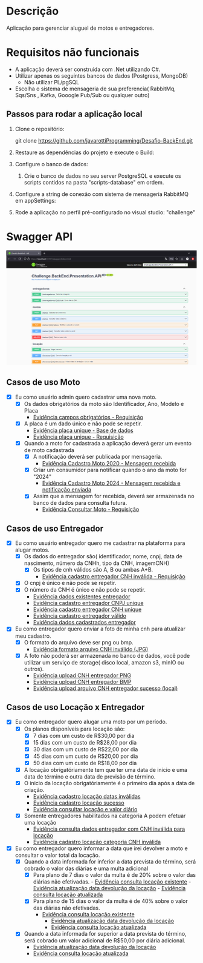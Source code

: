 # Descrição
Aplicação para gerenciar aluguel de motos e entregadores. 

# Requisitos não funcionais

 - A aplicação deverá ser construida com .Net utilizando C#.
 - Utilizar apenas os seguintes bancos de dados (Postgress, MongoDB)
   - Não utilizar PL/pgSQL
 - Escolha o sistema de mensageria de sua preferencia( RabbitMq, Sqs/Sns , Kafka, Gooogle Pub/Sub ou qualquer outro)

## Passos para rodar a aplicação local

1. Clone o repositório:

    git clone https://github.com/javarottiProgramming/Desafio-BackEnd.git

2. Restaure as dependências do projeto e execute o Build:

3. Configure o banco de dados:
    1. Crie o banco de dados no seu server PostgreSQL e execute os scripts contidos na pasta "scripts-database" em ordem.
        
4. Configure a string de conexão com sistema de mensageria RabbitMQ em appSettings:

5. Rode a aplicação no perfil pré-configurado no visual studio: "challenge"


# Swagger API

![image](evidence-imgs/swagger.png)

## Casos de uso Moto

- [x] Eu como usuário admin quero cadastrar uma nova moto.
    - [x] Os dados obrigatórios da moto são Identificador, Ano, Modelo e Placa
	    - [Evidência campos obrigatórios - Requisição](evidence-imgs/moto_1.png)
    - [x] A placa é um dado único e não pode se repetir.
	    - [Evidência placa unique - Base de dados](evidence-imgs/moto_2.png)
	    - [Evidência placa unique - Requisição](evidence-imgs/moto_3.png)
    - [x] Quando a moto for cadastrada a aplicação deverá gerar um evento de moto cadastrada
        - [x] A notificação deverá ser publicada por mensageria.
          - [Evidência Cadastro Moto 2020 - Mensagem recebida](evidence-imgs/moto_5.png)
        - [x] Criar um consumidor para notificar quando o ano da moto for "2024"
          - [Evidência Cadastro Moto 2024 - Mensagem recebida e notificação enviada](evidence-imgs/moto_4.png)
        - [x] Assim que a mensagem for recebida, deverá ser armazenada no banco de dados para consulta futura.
          - [Evidência Consultar Moto - Requisição](evidence-imgs/moto_6.png)
             
## Casos de uso Entregador

- [x] Eu como usuário entregador quero me cadastrar na plataforma para alugar motos.
    - [x] Os dados do entregador são( identificador, nome, cnpj, data de nascimento, número da CNHh, tipo da CNH, imagemCNH)
	    - [x] Os tipos de cnh válidos são A, B ou ambas A+B.
			- [Evidência cadastro entregador CNH inválida - Requisição](evidence-imgs/entregador_1.png)
    - [x] O cnpj é único e não pode se repetir.
    - [x] O número da CNH é único e não pode se repetir.
  		- [Evidência dados existentes entregador](evidence-imgs/entregador_2.png)
  		- [Evidência cadastro entregador CNPJ unique](evidence-imgs/entregador_3.png)
  		- [Evidência cadastro entregador CNH unique](evidence-imgs/entregador_4.png)
  		- [Evidência cadastro entregador válido](evidence-imgs/entregador_5.png)
  		- [Evidência dados cadastrados entregador](evidence-imgs/entregador_6.png)
- [x] Eu como entregador quero enviar a foto de minha cnh para atualizar meu cadastro.
    - [x] O formato do arquivo deve ser png ou bmp.
	    - [Evidência formato arquivo CNH inválido (JPG)](evidence-imgs/entregador_7.png)
    - [x] A foto não poderá ser armazenada no banco de dados, você pode utilizar um serviço de storage( disco local, amazon s3, minIO ou outros).
  		- [Evidência upload CNH entregador PNG](evidence-imgs/entregador_8.png)
  		- [Evidência upload CNH entregador BMP](evidence-imgs/entregador_9.png)
  		- [Evidência upload arquivo CNH entregador sucesso (local)](evidence-imgs/entregador_10.png)

## Casos de uso Locação x Entregador

- [x] Eu como entregador quero alugar uma moto por um período.
    - [x] Os planos disponíveis para locação são:
        - [x] 7 dias com um custo de R$30,00 por dia
        - [x] 15 dias com um custo de R$28,00 por dia
        - [x] 30 dias com um custo de R$22,00 por dia
        - [x] 45 dias com um custo de R$20,00 por dia
        - [x] 50 dias com um custo de R$18,00 por dia
    - [x] A locação obrigatóriamente tem que ter uma data de inicio e uma data de término e outra data de previsão de término.
    - [x] O inicio da locação obrigatóriamente é o primeiro dia após a data de criação.
  		- [Evidência cadastro locação datas inválidas](evidence-imgs/locacao_1.png)
  		- [Evidência cadastro locação sucesso](evidence-imgs/locacao_2.png)
  		- [Evidência consultar locação e valor diário](evidence-imgs/locacao_3.png)
    - [x] Somente entregadores habilitados na categoria A podem efetuar uma locação
  		- [Evidência consulta dados entregador com CNH inválida para locação](evidence-imgs/locacao_4.png)
  		- [Evidência cadastro locação categoria CNH inválida](evidence-imgs/locacao_5.png)
- [x] Eu como entregador quero informar a data que irei devolver a moto e consultar o valor total da locação.
    - [x] Quando a data informada for inferior a data prevista do término, será cobrado o valor das diárias e uma multa adicional
        - [x] Para plano de 7 dias o valor da multa é de 20% sobre o valor das diárias não efetivadas.
    			- [Evidência consulta locação existente](evidence-imgs/locacao_7.png)
    			- [Evidência atualização data devolução da locação](evidence-imgs/locacao_8.png)
    			- [Evidência consulta locação atualizada](evidence-imgs/locacao_9.png)
        - [x] Para plano de 15 dias o valor da multa é de 40% sobre o valor das diárias não efetivadas.
	        - [Evidência consulta locação existente](evidence-imgs/locacao_11.png)
    			- [Evidência atualização data devolução da locação](evidence-imgs/locacao_12.png)
    			- [Evidência consulta locação atualizada](evidence-imgs/locacao_13.png)
    - [x] Quando a data informada for superior a data prevista do término, será cobrado um valor adicional de R$50,00 por diária adicional.
      - [Evidência atualização data devolução da locação](evidence-imgs/locacao_14.png)
      - [Evidência consulta locação atualizada](evidence-imgs/locacao_15.png)
